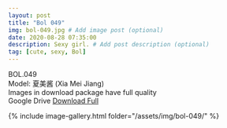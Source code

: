 ```yaml
---
layout: post
title: "Bol 049"
img: bol-049.jpg # Add image post (optional)
date: 2020-08-28 07:35:00
description: Sexy girl. # Add post description (optional)
tag: [cute, sexy, Bol]
---
```

BOL.049  
Model: 夏美酱 (Xia Mei Jiang)                                                        
Images in download package have full quality                    
Google Drive [Download Full](http://gestyy.com/eewrkp)

{% include image-gallery.html folder="/assets/img/bol-049/" %}
